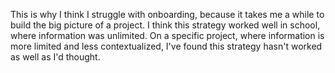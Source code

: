 This is why I think I struggle with onboarding, because it takes me a while to build the big picture of a project. I think this strategy worked well in school, where information was unlimited. On a specific project, where information is more limited and less contextualized, I've found this strategy hasn't worked as well as I'd thought.